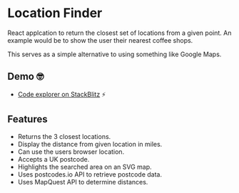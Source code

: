 # Location Finder

React applcation to return the closest set of locations from a given point. An example would be to show the user their nearest coffee shops.

This serves as a simple alternative to using something like Google Maps.

## Demo 🤓
-  [Code explorer on StackBlitz](https://stackblitz.com/edit/location-finder) ⚡️

## Features

  - Returns the 3 closest locations.
  - Display the distance from given location in miles.
  - Can use the users browser location.
  - Accepts a UK postcode.
  - Highlights the searched area on an SVG map.
  - Uses postcodes.io API to retrieve postcode data.
  - Uses MapQuest API to determine distances.
